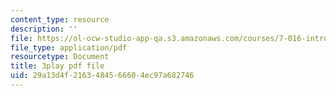 ```yaml
---
content_type: resource
description: ''
file: https://ol-ocw-studio-app-qa.s3.amazonaws.com/courses/7-016-introductory-biology-fall-2018/29a13d4f2163484566604ec97a682746_7gLcuMtM_HY.pdf
file_type: application/pdf
resourcetype: Document
title: 3play pdf file
uid: 29a13d4f-2163-4845-6660-4ec97a682746
---
```

